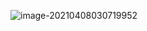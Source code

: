 ![image-20210408030719952](C:\Users\谷梁蔚竹\AppData\Roaming\Typora\typora-user-images\image-20210408030719952.png)